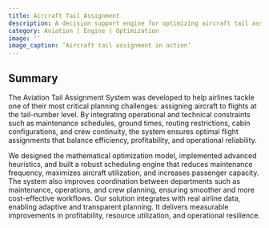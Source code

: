 ```yaml
---
title: Aircraft Tail Assignment
description: A decision support engine for optimizing aircraft tail assignment, reducing operational costs, and maximizing fleet utilization and passenger capacity.
category: Aviation | Engine | Optimization
image: ''
image_caption: ‘Aircraft tail assignment in action’
---
```


## Summary

The Aviation Tail Assignment System was developed to help airlines tackle one of their most critical planning challenges: assigning aircraft to flights at the tail-number level. By integrating operational and technical constraints such as maintenance schedules, ground times, routing restrictions, cabin configurations, and crew continuity, the system ensures optimal flight assignments that balance efficiency, profitability, and operational reliability.

We designed the mathematical optimization model, implemented advanced heuristics, and built a robust scheduling engine that reduces maintenance frequency, maximizes aircraft utilization, and increases passenger capacity. The system also improves coordination between departments such as maintenance, operations, and crew planning, ensuring smoother and more cost-effective workflows. Our solution integrates with real airline data, enabling adaptive and transparent planning. It delivers measurable improvements in profitability, resource utilization, and operational resilience. 